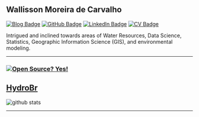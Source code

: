 ## Wallisson Moreira de Carvalho 

[![Blog Badge](https://img.shields.io/badge/My-Blog-blue)](https://wallissoncarvalho.github.io)
[![GitHub Badge](https://img.shields.io/github/followers/wallissoncarvalho?style=social)](https://github.com/wallissoncarvalho)
[![LinkedIn Badge](https://img.shields.io/badge/My-LinkedIn-blue)](https://www.linkedin.com/in/wallissoncarvalho)
[![CV Badge](https://img.shields.io/badge/My-CV-critical)](https://wallissoncarvalho.github.io/resume/)


Intrigued and inclined towards areas of Water Resources,
Data Science, Statistics, Geographic Information Science (GIS), and environmental modeling.

---

### [![Open Source? Yes!](https://badgen.net/badge/Open%20Source%20%3F/Yes%21/blue?icon=github)](https://github.com/wallissoncarvalho/)
[HydroBr](https://github.com/hydrobr)
---
![github stats](https://github-readme-stats.vercel.app/api?username=wallissoncarvalho&show_icons=true&theme=dark)

---
